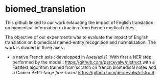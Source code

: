 # biomed_translation
This github linked to our work evlauating the impact of English translation on biomedical information extraction from French medical notes.

The objective of our experiments was to evaluate the impact of English translation on biomedical named-entity recognition and normalization. The work is divided in three axes : 
  - a native French axis : developped in Axes/axis1. With first a NER step performed by the model : https://github.com/percevalw/nlstruct with a Fasttext algorithm trained from scratch on french biomedical notes and a CamemBERT-large _fine-tuned_
https://github.com/percevalw/nlstruct
